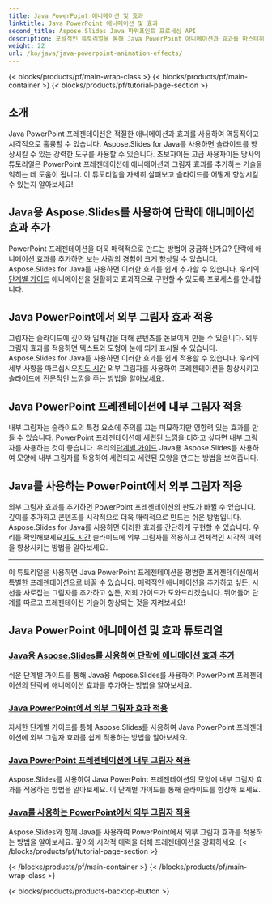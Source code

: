 ```yaml
---
title: Java PowerPoint 애니메이션 및 효과
linktitle: Java PowerPoint 애니메이션 및 효과
second_title: Aspose.Slides Java 파워포인트 프로세싱 API
description: 포괄적인 튜토리얼을 통해 Java PowerPoint 애니메이션과 효과를 마스터하세요. Aspose.Slides for Java를 사용하여 애니메이션, 외부 및 내부 그림자를 추가하는 방법을 알아보세요.
weight: 22
url: /ko/java/java-powerpoint-animation-effects/
---
```


{< blocks/products/pf/main-wrap-class >}
{< blocks/products/pf/main-container >}
{< blocks/products/pf/tutorial-page-section >}

## 소개

Java PowerPoint 프레젠테이션은 적절한 애니메이션과 효과를 사용하여 역동적이고 시각적으로 훌륭할 수 있습니다. Aspose.Slides for Java를 사용하면 슬라이드를 향상시킬 수 있는 강력한 도구를 사용할 수 있습니다. 초보자이든 고급 사용자이든 당사의 튜토리얼은 PowerPoint 프레젠테이션에 애니메이션과 그림자 효과를 추가하는 기술을 익히는 데 도움이 됩니다. 이 튜토리얼을 자세히 살펴보고 슬라이드를 어떻게 향상시킬 수 있는지 알아보세요!

## Java용 Aspose.Slides를 사용하여 단락에 애니메이션 효과 추가
 PowerPoint 프레젠테이션을 더욱 매력적으로 만드는 방법이 궁금하신가요? 단락에 애니메이션 효과를 추가하면 보는 사람의 경험이 크게 향상될 수 있습니다. Aspose.Slides for Java를 사용하면 이러한 효과를 쉽게 추가할 수 있습니다. 우리의[단계별 가이드](./add-animation-effect-paragraph/) 애니메이션을 원활하고 효과적으로 구현할 수 있도록 프로세스를 안내합니다.

## Java PowerPoint에서 외부 그림자 효과 적용
그림자는 슬라이드에 깊이와 입체감을 더해 콘텐츠를 돋보이게 만들 수 있습니다. 외부 그림자 효과를 적용하면 텍스트와 도형이 눈에 띄게 표시될 수 있습니다. Aspose.Slides for Java를 사용하면 이러한 효과를 쉽게 적용할 수 있습니다. 우리의 세부 사항을 따르십시오[지도 시간](./apply-outer-shadow-effects-java-powerpoint/) 외부 그림자를 사용하여 프레젠테이션을 향상시키고 슬라이드에 전문적인 느낌을 주는 방법을 알아보세요.

## Java PowerPoint 프레젠테이션에 내부 그림자 적용
 내부 그림자는 슬라이드의 특정 요소에 주의를 끄는 미묘하지만 영향력 있는 효과를 만들 수 있습니다. PowerPoint 프레젠테이션에 세련된 느낌을 더하고 싶다면 내부 그림자를 사용하는 것이 좋습니다. 우리의[단계별 가이드](./apply-inner-shadow-java-powerpoint/) Java용 Aspose.Slides를 사용하여 모양에 내부 그림자를 적용하여 세련되고 세련된 모양을 만드는 방법을 보여줍니다.

## Java를 사용하는 PowerPoint에서 외부 그림자 적용
외부 그림자 효과를 추가하면 PowerPoint 프레젠테이션의 판도가 바뀔 수 있습니다. 깊이를 추가하고 콘텐츠를 시각적으로 더욱 매력적으로 만드는 쉬운 방법입니다. Aspose.Slides for Java를 사용하면 이러한 효과를 간단하게 구현할 수 있습니다. 우리를 확인해보세요[지도 시간](./apply-outer-shadow-powerpoint-java/) 슬라이드에 외부 그림자를 적용하고 전체적인 시각적 매력을 향상시키는 방법을 알아보세요.

---

이 튜토리얼을 사용하면 Java PowerPoint 프레젠테이션을 평범한 프레젠테이션에서 특별한 프레젠테이션으로 바꿀 수 있습니다. 매력적인 애니메이션을 추가하고 싶든, 시선을 사로잡는 그림자를 추가하고 싶든, 저희 가이드가 도와드리겠습니다. 뛰어들어 단계를 따르고 프레젠테이션 기술이 향상되는 것을 지켜보세요!
## Java PowerPoint 애니메이션 및 효과 튜토리얼
### [Java용 Aspose.Slides를 사용하여 단락에 애니메이션 효과 추가](./add-animation-effect-paragraph/)
쉬운 단계별 가이드를 통해 Java용 Aspose.Slides를 사용하여 PowerPoint 프레젠테이션의 단락에 애니메이션 효과를 추가하는 방법을 알아보세요.
### [Java PowerPoint에서 외부 그림자 효과 적용](./apply-outer-shadow-effects-java-powerpoint/)
자세한 단계별 가이드를 통해 Aspose.Slides를 사용하여 Java PowerPoint 프레젠테이션에 외부 그림자 효과를 쉽게 적용하는 방법을 알아보세요.
### [Java PowerPoint 프레젠테이션에 내부 그림자 적용](./apply-inner-shadow-java-powerpoint/)
Aspose.Slides를 사용하여 Java PowerPoint 프레젠테이션의 모양에 내부 그림자 효과를 적용하는 방법을 알아보세요. 이 단계별 가이드를 통해 슬라이드를 향상해 보세요.
### [Java를 사용하는 PowerPoint에서 외부 그림자 적용](./apply-outer-shadow-powerpoint-java/)
Aspose.Slides와 함께 Java를 사용하여 PowerPoint에서 외부 그림자 효과를 적용하는 방법을 알아보세요. 깊이와 시각적 매력을 더해 프레젠테이션을 강화하세요.
{< /blocks/products/pf/tutorial-page-section >}

{< /blocks/products/pf/main-container >}
{< /blocks/products/pf/main-wrap-class >}

{< blocks/products/products-backtop-button >}
